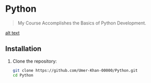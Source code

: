 # Python

> My Course Accomplishes the Basics of Python Development.

[alt text](python.png)

## Installation

1. Clone the repository:
   ```bash
   git clone https://github.com/Umer-Khan-00000/Python.git
   cd Python
